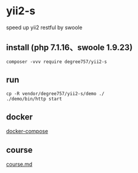 # yii2-s
speed up yii2 restful by swoole

## install (php 7.1.16、swoole 1.9.23)
```
composer -vvv require degree757/yii2-s
```

## run
```
cp -R vendor/degree757/yii2-s/demo ./
./demo/bin/http start
```

## docker
[docker-compose](https://github.com/degree757/yii2-s/blob/master/demo/docker-compose.yml)

## course
[course.md](https://www.jianshu.com/p/9c2788ccf3c0)
